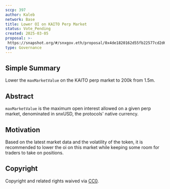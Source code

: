 ```yaml
---
sccp: 397
author: Kaleb
network: Base
title: Lower OI on KAITO Perp Market
status: Vote_Pending
created: 2025-03-05
proposal: >-
 https://snapshot.org/#/snxgov.eth/proposal/0x4de1820162d55fb22577cd2d676f1e0742f1bc47ee80806108263f18ff155ee1
type: Governance
---
```


## Simple Summary

Lower the `maxMarketValue` on the KAITO perp market to 200k from 1.5m. 

## Abstract

`maxMarketValue` is the maximum open interest allowed on a given perp market, denominated in snxUSD, the protocols' native currency.

## Motivation

Based on the latest market data and the volatility of the token, it is recommended to lower the oi on this market while keeping some room for traders to take on positions.

## Copyright

Copyright and related rights waived via [CC0](https://creativecommons.org/publicdomain/zero/1.0/).
